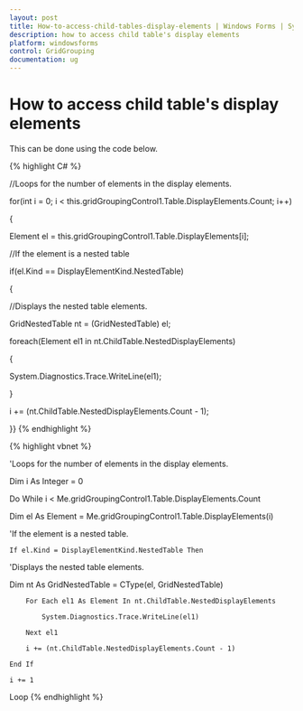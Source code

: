 ```yaml
---
layout: post
title: How-to-access-child-tables-display-elements | Windows Forms | Syncfusion
description: how to access child table's display elements
platform: windowsforms
control: GridGrouping
documentation: ug
---
```


# How to access child table's display elements

This can be done using the code below.




{% highlight C# %}


//Loops for the number of elements in the display elements.

for(int i = 0; i < this.gridGroupingControl1.Table.DisplayElements.Count; i++)

{

Element el = this.gridGroupingControl1.Table.DisplayElements[i];

//If the element is a nested table

if(el.Kind == DisplayElementKind.NestedTable)

{

//Displays the nested table elements.

GridNestedTable nt = (GridNestedTable) el;

foreach(Element el1 in nt.ChildTable.NestedDisplayElements)

{

System.Diagnostics.Trace.WriteLine(el1);

}

i += (nt.ChildTable.NestedDisplayElements.Count - 1);

}}
{% endhighlight %}




{% highlight vbnet %}



'Loops for the number of elements in the display elements.

Dim i As Integer = 0

Do While i < Me.gridGroupingControl1.Table.DisplayElements.Count

Dim el As Element = Me.gridGroupingControl1.Table.DisplayElements(i)

'If the element is a nested table.

    If el.Kind = DisplayElementKind.NestedTable Then

'Displays the nested table elements.

Dim nt As GridNestedTable = CType(el, GridNestedTable)

        For Each el1 As Element In nt.ChildTable.NestedDisplayElements

            System.Diagnostics.Trace.WriteLine(el1)

        Next el1

        i += (nt.ChildTable.NestedDisplayElements.Count - 1)

    End If

    i += 1

Loop
{% endhighlight %}


